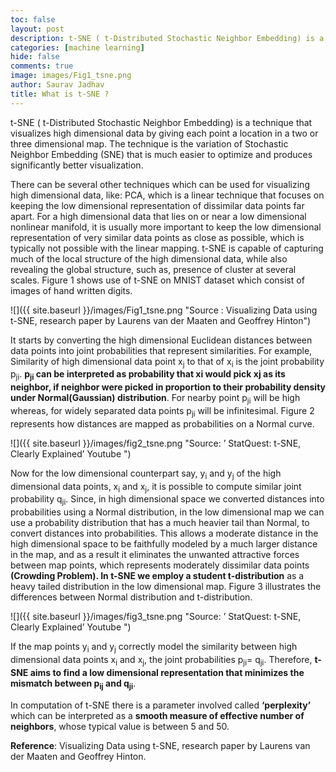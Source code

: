 ```yaml
---
toc: false
layout: post
description: t-SNE ( t-Distributed Stochastic Neighbor Embedding) is a technique that visualizes high dimensional data.
categories: [machine learning]
hide: false
comments: true
image: images/Fig1_tsne.png
author: Saurav Jadhav
title: What is t-SNE ? 
---
```


t-SNE ( t-Distributed Stochastic Neighbor Embedding) is a technique that visualizes high dimensional data by giving each point a location in a two or three dimensional map. The technique is the variation of Stochastic Neighbor Embedding (SNE) that is much easier to optimize and produces significantly better visualization.

There can be several other techniques which can be used for visualizing high dimensional data, like: PCA, which is a linear technique that focuses on keeping the low dimensional representation of dissimilar data points far apart. For a high dimensional data that lies on or near a low dimensional nonlinear manifold, it is usually more important to keep the low dimensional representation of very similar data points as close as possible, which is typically not possible with the linear mapping. t-SNE is capable of capturing much of the local structure of the high dimensional data, while also revealing the global structure, such as, presence of cluster at several scales. Figure 1 shows use of t-SNE on MNIST dataset which consist of images of hand written digits.

![]({{ site.baseurl }}/images/Fig1_tsne.png "Source : Visualizing Data using t-SNE, research paper by Laurens van der Maaten and Geoffrey Hinton")

It starts by converting the high dimensional Euclidean distances between data points into joint probabilities that represent similarities. For example, Similarity of high dimensional data point x<sub>j</sub> to that of x<sub>i</sub> is the joint probability p<sub>ji</sub>. **p<sub>ji</sub> can be interpreted as probability that xi would pick xj as its neighbor, if neighbor were picked in proportion to their probability density under Normal(Gaussian) distribution**. For nearby point p<sub>ji</sub> will be high whereas, for widely separated data points p<sub>ji</sub> will be infinitesimal. Figure 2 represents how distances are mapped as probabilities on a Normal curve.

![]({{ site.baseurl }}/images/fig2_tsne.png "Source: ’ StatQuest: t-SNE, Clearly Explained’ Youtube ") 

Now for the low dimensional counterpart say, y<sub>i</sub> and y<sub>j</sub> of the high dimensional data points, x<sub>i</sub> and x<sub>j</sub>, it is possible to compute similar joint probability q<sub>ji</sub>. Since, in high dimensional space we converted distances into probabilities using a Normal distribution, in the low dimensional map we can use a probability distribution that has a much heavier tail than Normal, to convert distances into probabilities. This allows a moderate distance in the high dimensional space to be faithfully modeled by a much larger distance in the map, and as a result it eliminates the unwanted attractive forces between map points, which represents moderately dissimilar data points **(Crowding Problem). In t-SNE we employ a student t-distribution** as a heavy tailed distribution in the low dimensional map. Figure 3 illustrates the differences between Normal distribution and t-distribution.

![]({{ site.baseurl }}/images/fig3_tsne.png "Source: ’ StatQuest: t-SNE, Clearly Explained’ Youtube ") 

If the map points y<sub>i</sub> and y<sub>j</sub> correctly model the similarity between high dimensional data points x<sub>i</sub> and x<sub>j</sub>, the joint probabilities p<sub>ji</sub>= q<sub>ji</sub>. Therefore, **t-SNE aims to find a low dimensional representation that minimizes the mismatch between p<sub>ij</sub> and q<sub>ji</sub>**.

In computation of t-SNE there is a parameter involved called **‘perplexity’** which can be interpreted as a **smooth measure of effective number of neighbors**, whose typical value is between 5 and 50.

**Reference**: Visualizing Data using t-SNE, research paper by Laurens van der Maaten and Geoffrey Hinton.
